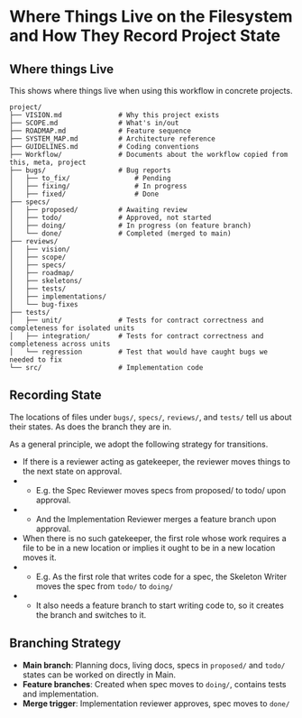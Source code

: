 # Where Things Live on the Filesystem and How They Record Project State

## Where things Live

This shows where things live when using this workflow in concrete projects.

```
project/
├── VISION.md              # Why this project exists
├── SCOPE.md               # What's in/out
├── ROADMAP.md             # Feature sequence
├── SYSTEM_MAP.md          # Architecture reference
├── GUIDELINES.md          # Coding conventions
├── Workflow/              # Documents about the workflow copied from this, meta, project
├── bugs/                  # Bug reports
│   ├── to_fix/                # Pending
│   ├── fixing/                # In progress
│   ├── fixed/                 # Done
├── specs/
│   ├── proposed/          # Awaiting review
│   ├── todo/              # Approved, not started
│   ├── doing/             # In progress (on feature branch)
│   └── done/              # Completed (merged to main)
├── reviews/
│   ├── vision/
│   ├── scope/
│   ├── specs/
│   ├── roadmap/
│   ├── skeletons/
│   ├── tests/
│   ├── implementations/
│   └── bug-fixes
├── tests/
│   ├── unit/              # Tests for contract correctness and completeness for isolated units
│   ├── integration/       # Tests for contract correctness and completeness across units
│   └── regression         # Test that would have caught bugs we needed to fix
└── src/                   # Implementation code
```

## Recording State

The locations of files under `bugs/`, `specs/`, `reviews/`, and `tests/` tell us about their states.
As does the branch they are in.

As a general principle, we adopt the following strategy for transitions.
- If there is a reviewer acting as gatekeeper, the reviewer moves things to the next state on approval.
- - E.g. the Spec Reviewer moves specs from proposed/ to todo/ upon approval.
- - And the Implementation Reviewer merges a feature branch upon approval.
- When there is no such gatekeeper, the first role whose work requires a file to be in a new location or implies it ought to be in a new location moves it.
- - E.g. As the first role that writes code for a spec, the Skeleton Writer moves the spec from `todo/` to `doing/`
- - It also needs a feature branch to start writing code to, so it creates the branch and switches to it.


## Branching Strategy

- **Main branch**: Planning docs, living docs, specs in `proposed/` and `todo/` states can be worked on directly in Main.
- **Feature branches**: Created when spec moves to `doing/`, contains tests and implementation.
- **Merge trigger**: Implementation reviewer approves, spec moves to `done/`
